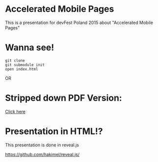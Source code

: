 # Accelerated Mobile Pages

This is a presentation for devFest Poland 2015 about "Accelerated Mobile Pages"

# Wanna see!

```
git clone
git submodule init
open index.html
```

OR

# Stripped down PDF Version:

[Click here](https://github.com/artpi/slides-amp/blob/pdf/presentation.pdf)

# Presentation in HTML!?

This presentation is done in reveal.js

https://github.com/hakimel/reveal.js/